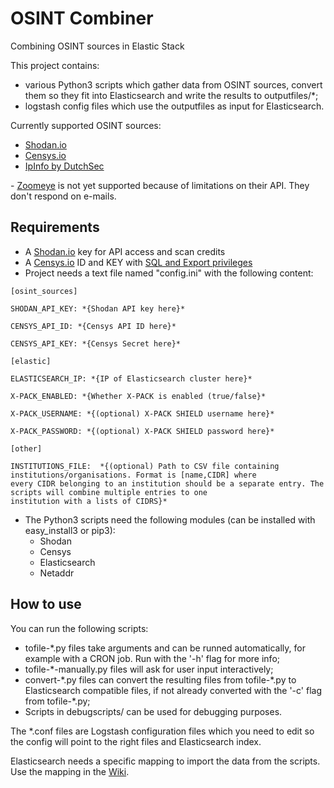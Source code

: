 # OSINT Combiner
Combining OSINT sources in Elastic Stack

This project contains: 
+ various Python3 scripts which gather data from OSINT sources, convert them so they fit into Elasticsearch and write the results to outputfiles/*; 
+ logstash config files which use the outputfiles as input for Elasticsearch.

Currently supported OSINT sources:
+ [Shodan.io](https://www.shodan.io/ "Shodan's Homepage")
+ [Censys.io](https://censys.io/ "Censys' Homepage")
+ [IpInfo by DutchSec](http://dutchsec.nl/ "DutchSec's Homepage")

\- [Zoomeye](http://dutchsec.nl/ "Zoomeye's Homepage") is not yet supported because of limitations on their API. They don't respond on e-mails.

## Requirements

+ A [Shodan.io](https://www.shodan.io/ "Shodan's Homepage") key for API access and scan credits
+ A [Censys.io](https://censys.io/ "Censys' Homepage") ID and KEY with [SQL and Export privileges](https://censys.io/contact "Censys' Contact page") 
+ Project needs a text file named "config.ini" with the following content:

```
[osint_sources]

SHODAN_API_KEY: *{Shodan API key here}*

CENSYS_API_ID: *{Censys API ID here}* 

CENSYS_API_KEY: *{Censys Secret here}*

[elastic]

ELASTICSEARCH_IP: *{IP of Elasticsearch cluster here}*

X-PACK_ENABLED: *{Whether X-PACK is enabled (true/false}*

X-PACK_USERNAME: *{(optional) X-PACK SHIELD username here}*

X-PACK_PASSWORD: *{(optional) X-PACK SHIELD password here}*

[other]

INSTITUTIONS_FILE:  *{(optional) Path to CSV file containing institutions/organisations. Format is [name,CIDR] where
every CIDR belonging to an institution should be a separate entry. The scripts will combine multiple entries to one
institution with a lists of CIDRS}*

```

+ The Python3 scripts need the following modules (can be installed with easy_install3 or pip3): 
  + Shodan
  + Censys
  + Elasticsearch
  + Netaddr
  
## How to use
You can run the following scripts:
 + tofile-\*.py files take arguments and can be runned automatically, for example with a CRON job. Run with the '-h' flag for more info;
 + tofile-\*-manually.py files will ask for user input interactively;
 + convert-\*.py files can convert the resulting files from tofile-\*.py to Elasticsearch compatible files, if not already converted with the '-c' flag from tofile-\*.py;
 + Scripts in debugscripts/ can be used for debugging purposes.

The \*.conf files are Logstash configuration files which you need to edit so the config will point to the right files and Elasticsearch index.

Elasticsearch needs a specific mapping to import the data from the scripts. Use the mapping in the [Wiki](https://github.com/sjorsng/vulnerabilityfinder/wiki#required-elasticsearch-mapping-for-indexes "The Github Wiki of this project"). 
